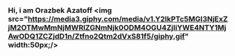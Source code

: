 ### Hi, i am Orazbek Azatoff <img src="https://media3.giphy.com/media/v1.Y2lkPTc5MGI3NjExZjM2OTMwMmNjMWRlZGNmNjk0ODM4OGU4ZjliYWE4NTY1MjAwODQ1ZCZjdD1n/Ztfno2Qtm2dVxS81f5/giphy.gif" width:50px;/> 

